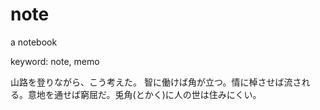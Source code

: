 # note

a notebook

keyword: note, memo

山路を登りながら、こう考えた。
智に働けば角が立つ。情に棹させば流される。意地を通せば窮屈だ。兎角(とかく)に人の世は住みにくい。
